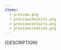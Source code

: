 ```yaml
---
items:
  - preview.png 
  - previewcheckins.png
  - previewcontacts.png
  - previewcreation.png
---
```


{DESCRIPTION}
